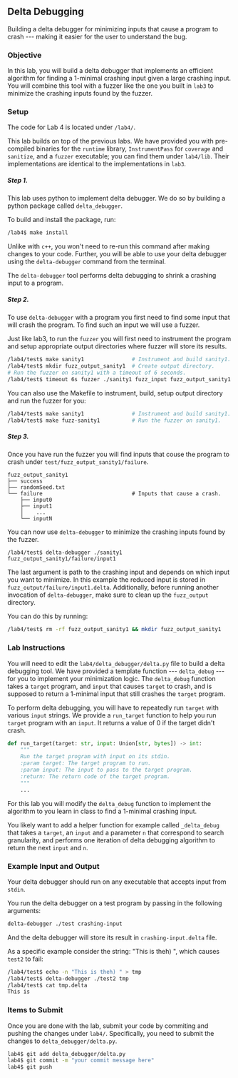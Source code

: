 ## Delta Debugging

Building a delta debugger for minimizing inputs that cause a program to crash --- making it easier for the user to understand the bug.

### Objective

In this lab, you will build a delta debugger that implements
an efficient algorithm for finding a 1-minimal crashing input
given a large crashing input.
You will combine this tool with a fuzzer like the one you built
in `lab3` to minimize the crashing inputs found by the fuzzer.

### Setup

The code for Lab 4 is located under `/lab4/`.

This lab builds on top of the previous labs.
We have provided you with pre-compiled binaries for
the `runtime` library,
`InstrumentPass` for `coverage` and `sanitize`,
and a `fuzzer` executable; you can find them under `lab4/lib`.
Their implementations are identical to the implementations in `lab3`.


##### Step 1.

This lab uses python to implement delta debugger.
We do so by building a python package called `delta_debugger`.

To build and install the package, run:

```sh
/lab4$ make install
```

Unlike with `c++`, you won't need to re-run this command
after making changes to your code.
Further, you will be able to use your delta debugger using the
`delta-debugger` command from the terminal.

The `delta-debugger` tool performs delta debugging to shrink
a crashing input to a program.

##### Step 2.

To use `delta-debugger` with a program you first need to find some input
that will crash the program.
To find such an input we will use a fuzzer.

Just like lab3, to run the `fuzzer` you will first need to instrument
the program and setup appropriate output directories
where fuzzer will store its results.

```sh
/lab4/test$ make sanity1               # Instrument and build sanity1.
/lab4/test$ mkdir fuzz_output_sanity1  # Create output directory.
# Run the fuzzer on sanity1 with a timeout of 6 seconds.
/lab4/test$ timeout 6s fuzzer ./sanity1 fuzz_input fuzz_output_sanity1
```

You can also use the Makefile to instrument, build,
setup output directory and run the fuzzer for you:

```sh
/lab4/test$ make sanity1               # Instrument and build sanity1.
/lab4/test$ make fuzz-sanity1          # Run the fuzzer on sanity1.
```

##### Step 3.

Once you have run the fuzzer you will find inputs
that couse the program to crash under
`test/fuzz_output_sanity1/failure`.

```
fuzz_output_sanity1
├── success
├── randomSeed.txt
└── failure                            # Inputs that cause a crash.
    ├── input0
    ├── input1
    │    ...
    └── inputN
```

You can now use `delta-debugger` to minimize the crashing
inputs found by the fuzzer.

```
/lab4/test$ delta-debugger ./sanity1 fuzz_output_sanity1/failure/input1
```

The last argument is path to the crashing input and depends on which input you want to minimize.
In this example the reduced input is stored in `fuzz_output/failure/input1.delta`.
Additionally, before running another invocation of `delta-debugger`, make sure to clean up the `fuzz_output` directory.

You can do this by running:

```sh
/lab4/test$ rm -rf fuzz_output_sanity1 && mkdir fuzz_output_sanity1
```

### Lab Instructions

You will need to edit the `lab4/delta_debugger/delta.py` file to build a delta debugging tool.
We have provided a template function --- `delta_debug` --- for you to
implement your minimization logic.
The `delta_debug` function takes a `target` program, and `input` that causes `target` to crash,
and is supposed to return a 1-minimal input that still crashes the `target` program.

To perform delta debugging, you will have to repeatedly run `target` with various `input` strings.
We provide a `run_target` function to help you run `target` program with an `input`.
It returns a value of 0 if the target didn't crash.

```py
def run_target(target: str, input: Union[str, bytes]) -> int:
    """
    Run the target program with input on its stdin.
    :param target: The target program to run.
    :param input: The input to pass to the target program.
    :return: The return code of the target program.
    """
    ...
```

For this lab you will modify the `delta_debug` function to implement the algorithm to
you learn in class to find a 1-minimal crashing input.

You likely want to add a helper function for example called `_delta_debug`
that takes a `target`, an `input` and a parameter `n`
that correspond to search granularity, and performs one iteration of delta debugging algorithm to
return the next `input` and `n`.

### Example Input and Output

Your delta debugger should run on any executable that accepts input from `stdin`.

You run the delta debugger on a test program by passing in the following arguments:

```sh
delta-debugger ./test crashing-input
```

And the delta debugger will store its result in `crashing-input.delta` file.

As a specific example consider the string: "This is theh) ", which causes `test2` to fail:

```sh
/lab4/test$ echo -n "This is theh) " > tmp
/lab4/test$ delta-debugger ./test2 tmp
/lab4/test$ cat tmp.delta
This is
```

### Items to Submit

Once you are done with the lab, submit your code by commiting and pushing the changes under `lab4/`. Specifically, you need to submit the changes to `delta_debugger/delta.py`.

```sh
lab4$ git add delta_debugger/delta.py
lab4$ git commit -m "your commit message here"
lab4$ git push
```
